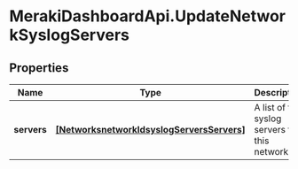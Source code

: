 # MerakiDashboardApi.UpdateNetworkSyslogServers

## Properties
Name | Type | Description | Notes
------------ | ------------- | ------------- | -------------
**servers** | [**[NetworksnetworkIdsyslogServersServers]**](NetworksnetworkIdsyslogServersServers.md) | A list of the syslog servers for this network | 


